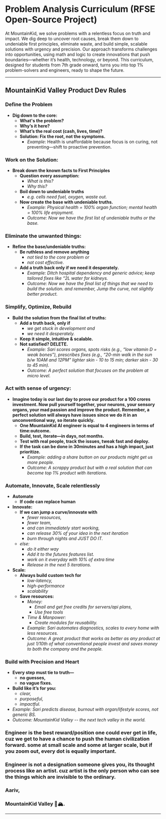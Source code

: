 # Problem Analysis Curriculum (RFSE Open-Source Project)

At MountainKid, we solve problems with a relentless focus on truth and impact. We dig deep to uncover root causes, break them down to undeniable first principles, eliminate waste, and build simple, scalable solutions with urgency and precision. Our approach transforms challenges into opportunities, using math and logic to create innovations that push boundaries—whether it’s health, technology, or beyond. This curriculum, designed for students from 7th grade onward, turns you into top 1% problem-solvers and engineers, ready to shape the future.

---

## MountainKid Valley Product Dev Rules

### Define the Problem

- **Dig down to the core:**
  - **What's the problem?**
  - **Why’s it here?**
  - **What’s the real cost (cash, lives, time)?**
  - **Solution: Fix the root, not the symptoms.**
    - _Example_: Health is unaffordable because focus is on curing, not preventing—shift to proactive prevention.

### Work on the Solution:

- **Break down the known facts to First Principles**
  - **Question every assumption:**
    - _What is this?_
    - _Why this?_
  - **Boil down to undeniable truths**
    - _e.g. cells need fuel, oxygen, waste out._
  - **Now create the base with undeniable truths.**
    - _Example: Physical health = 100% organ function; mental health = 100% life enjoyment._
    - _Outcome: Now we have the first list of undeniable truths or the base._

### Eliminate the unwanted things:

- **Refine the base/undeniable truths:**
  - **Be ruthless and remove anything**
    - _not tied to the core problem or_
    - _not cost effective._
  - **Add a truth back only if we need it desperately.**
    - _Example: Ditch hospital dependency and generic advice; keep tailored fixes like “2L water for kidneys._
    - _Outcome: Now we have the final list of things that we need to build the solution. and remember, Jump the curve, not slightly better product._

### Simplify, Optimize, Rebuild

- **Build the solution from the final list of truths:**
  - **Add a truth back, only if**
    - _we get stuck in development and_
    - _we need it desperately._
  - **Keep it simple, intuitive & scalable.**
  - **Not satisfied? DELETE.**
    - _Example: Sari scores organs, spots risks (e.g., “low vitamin D = weak bones”), prescribes fixes (e.g., “20-min walk in the sun b/w 10AM and 12PM” lighter skin - 10 to 15 min; darker skin - 30 to 45 min)._
    - _Outcome: A perfect solution that focuses on the problem at micro level._

### Act with sense of urgency:

- **Imagine today is our last day to prove our product for a 100 crores investment. Now pull yourself together, your neurons, your sensory organs, your mad passion and improve the product. Remember, a perfect solution will always have issues since we do it in an unconventional way, so iterate quickly.**
  - **One MountainKid AI engineer is equal to 4 engineers in terms of time:outcome.**
  - **Build, test, iterate—in days, not months.**
  - **Test with real people, track the issues, tweak fast and deploy.**
  - **If the task can be done in 30minutes and has a high impact, just prioritize.**
    - _Example: adding a share button on our products might get us more people._
    - _Outcome: A scrappy product but with a real solution that can become top 1% product with iterations._

### Automate, Innovate, Scale relentlessly

- **Automate**
  - **If code can replace human**
- **Innovate:**
  - **If we can jump a curve/innovate with**
    - _fewer resources,_
    - _fewer team,_
    - _and can immediately start working,_
    - _can release 30% of your idea in the next iteration_
    - _burn through nights and JUST DO IT._
  - _else:_
    - _do it either way_
    - _Add it to the futures features list._
    - _work on it everyday with 10% of extra time_
    - _Release in the next 5 iterations._
- **Scale:**
  - **Always build custom tech for**
    - _low-latency,_
    - _high-performance_
    - _scalability_
  - **Save resources:**
    - _Money:_
      - _Email and get free credits for servers/api plans,_
      - _Use free tools_
    - _Time & Manpower:_
      - _Create modules for reusability._
    - _Example: Sari automates diagnostics, scales to every home with less resources._
    - _Outcome: A great product that works as better as any product at just 1/10th of what conventional people invest and saves money to both the company and the people._

### Build with Precision and Heart

- **Every step must tie to truth—**
  - **no guesses,**
  - **no vague fixes.**
- **Build like it’s for you:**
  - _clear,_
  - _purposeful,_
  - _impactful._
- _Example: Sari predicts disease, burnout with organ/lifestyle scores, not generic BS._
- _Outcome: MountainKid Valley -- the next tech valley in the world._

### Engineer is the best reward/position one could ever get in life, cuz we get to have a chance to push the human civilization forward. some at small scale and some at larger scale, but if you zoom out, every dot is equally important.

### Engineer is not a designation someone gives you, its thought process like an artist. cuz artist is the only person who can see the things which are invisible to the ordinary.

### Aariv,

### MountainKid Valley 🌱🏔️.

---

###
